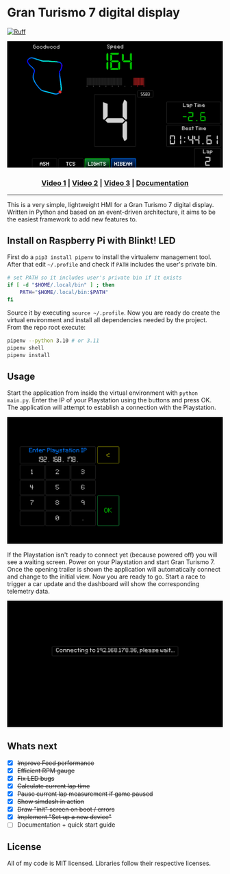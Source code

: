 # Gran Turismo 7 digital display

[![Ruff](https://img.shields.io/endpoint?url=https://raw.githubusercontent.com/astral-sh/ruff/main/assets/badge/v2.json)](https://github.com/astral-sh/ruff)

<div align="center">
<picture>
  <img width=600px src="https://raw.githubusercontent.com/chrshdl/gt7-simdash/main/assets/gt7-simdash.png" />
</picture>

<h3>

[Video 1](https://youtu.be/OyOWb_0-tvY) | [Video 2](https://youtu.be/qh3pYMYFU8I) | [Video 3](https://youtu.be/APH87gxN9HU) | [Documentation](https://github.com/chrshdl/gt7-simdash/wiki)

</h3>

</div>

---

This is a very simple, lightweight HMI for a Gran Turismo 7 digital display. Written in Python and based on an event-driven architecture, it aims to be the easiest framework to add new features to.

## Install on Raspberry Pi with Blinkt! LED

First do a `pip3 install pipenv` to install the virtualenv management tool. After that edit `~/.profile` and check if `PATH` includes the user's private bin.

```sh
# set PATH so it includes user's private bin if it exists
if [ -d "$HOME/.local/bin" ] ; then
    PATH="$HOME/.local/bin:$PATH"
fi
```

Source it by executing `source ~/.profile`. Now you are ready do create the virtual environment and install all dependencies needed by the project. From the repo root execute:

```sh
pipenv --python 3.10 # or 3.11
pipenv shell
pipenv install
```

## Usage

Start the application from inside the virtual environment with `python main.py`. Enter the IP of your Playstation using the buttons and press OK. The application will attempt to establish a connection with the Playstation. 

<div align="left">
<picture>
  <img width=600px src="https://raw.githubusercontent.com/chrshdl/gt7-simdash/main/assets/gt7-simdash-enter-ip.png" />
</picture>

If the Playstation isn't ready to connect yet (because powered off) you will see a waiting screen. Power on your Playstation and start Gran Turismo 7. Once the opening trailer is shown the application will automatically connect and change to the initial view. Now you are ready to go. Start a race to trigger a car update and the dashboard will show the corresponding telemetry data.

<picture>
  <img width=600px src="https://raw.githubusercontent.com/chrshdl/gt7-simdash/main/assets/gt7-simdash-connecting.png" />
</picture>
</div>



## Whats next

- [x] ~~Improve Feed performance~~
- [x] ~~Efficient RPM gauge~~
- [x] ~~Fix LED bugs~~
- [x] ~~Calculate current lap time~~
- [x] ~~Pause current lap measurement if game paused~~
- [x] ~~Show simdash in action~~
- [x] ~~Draw "init" screen on boot / errors~~
- [x] ~~Implement "Set up a new device"~~
- [ ] Documentation + quick start guide

## License
All of my code is MIT licensed. Libraries follow their respective licenses.

